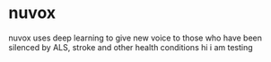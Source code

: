 # nuvox
nuvox uses deep learning to give new voice to those who have been silenced by ALS, stroke and other health conditions
hi i am testing